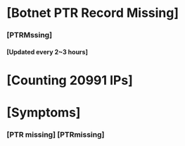 # [Botnet PTR Record Missing]
### [PTRMssing]
#### [Updated every 2~3 hours]

# [Counting 20991 IPs]

# [Symptoms] 
###   [PTR missing] [PTRmissing]
